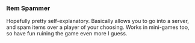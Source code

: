### Item Spammer

Hopefully pretty self-explanatory. Basically allows you to go into a server, and spam items over a player of your choosing. Works in mini-games too, so have fun ruining the game even more I guess.